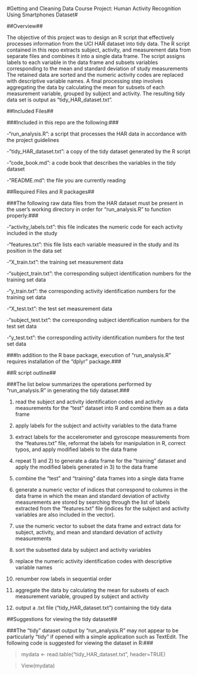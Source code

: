 #Getting and Cleaning Data Course Project: Human Activity Recognition Using Smartphones Dataset#

##Overview##

The objective of this project was to design an R script that effectively processes information from the UCI HAR dataset into tidy data.  The R script contained in this repo extracts subject, activity, and measurement data from separate files and combines it into a single data frame.  The script assigns labels to each variable in the data frame and subsets variables corresponding to the mean and standard deviation of study measurements  The retained data are sorted and the numeric activity codes are replaced with descriptive variable names.  A final processing step involves aggregating the data by calculating the mean for subsets of each measurement variable, grouped by subject and activity.  The resulting tidy data set is output as “tidy_HAR_dataset.txt”.    

##Included Files##

###Included in this repo are the following:###

-“run_analysis.R”: a script that processes the HAR data in accordance with the project guidelines

-”tidy_HAR_dataset.txt”: a copy of the tidy dataset generated by the R script

-”code_book.md”: a code book that describes the variables in the tidy dataset

-”README.md”: the file you are currently reading

##Required Files and R packages##

###The following raw data files from the HAR dataset must be present in the user’s working directory in order for “run_analysis.R” to function properly:###

-“activity_labels.txt”: this file indicates the numeric code for each activity included in the study

-“features.txt”: this file lists each variable measured in the study and its position in the data set

-“X_train.txt”: the training set measurement data

-“subject_train.txt”: the corresponding subject identification numbers for the training set data

-“y_train.txt”: the corresponding activity identification numbers for the training set data

-“X_test.txt”: the test set measurement data

-“subject_test.txt”: the corresponding subject identification numbers for the test set data

-“y_test.txt”: the corresponding activity identification numbers for the test set data

###In addition to the R base package, execution of “run_analysis.R” requires installation of the “dplyr” package.###

##R script outline##

###The list below summarizes the operations performed by “run_analysis.R” in generating the tidy dataset.###

1) read the subject and activity identification codes and activity measurements for the “test” dataset into R and combine them as a data frame

2) apply labels for the subject and activity variables to the data frame

3) extract labels for the accelerometer and gyroscope measurements from the “features.txt” file, reformat the labels for manipulation in R, correct typos, and apply modified labels to the data frame

4) repeat 1) and 2) to generate a data frame for the “training” dataset and apply the modified labels generated in 3) to the data frame

5) combine the “test” and “training” data frames into a single data frame

6) generate a numeric vector of indices that correspond to columns in the data frame in which the mean and standard deviation of activity measurements are stored by searching through the list of labels extracted from the “features.txt” file (indices for the subject and activity variables are also included in the vector).

7) use the numeric vector to subset the data frame and extract data for subject, activity, and mean and standard deviation of activity measurements

8) sort the subsetted data by subject and activity variables

9) replace the numeric activity identification codes with descriptive variable names

10) renumber row labels in sequential order

11) aggregate the data by calculating the mean for subsets of each measurement variable, grouped by subject and activity

12) output a .txt file (“tidy_HAR_dataset.txt”) containing the tidy data

##Suggestions for viewing the tidy dataset##

###The “tidy” dataset output by “run_analysis.R” may not appear to be particularly “tidy” if opened with a simple application such as TextEdit.  The following code is suggested for viewing the dataset in R:###

> mydata <- read.table(“tidy_HAR_dataset.txt”, header=TRUE)

> View(mydata)

